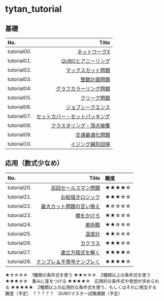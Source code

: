 # tytan_tutorial

基礎
-------------

|No.|Title|
|:--|--:|
|tutorial00.|<a href="tutorial/tutorial00_networkx.ipynb">ネットワークX</a>|
|tutorial01.|<a href="tutorial/tutorial01_qubo.ipynb">QUBOとアニーリング</a>|
|tutorial02.|<a href="tutorial/tutorial02_maxcut.ipynb">マックスカット問題</a>|
|tutorial03.|<a href="tutorial/tutorial03_bil.ipynb">整数計画問題</a>|
|tutorial04.|<a href="tutorial/tutorial04_graphcoloring.ipynb">グラフカラーリング問題</a>|
|tutorial05.|<a href="tutorial/tutorial05_cliques.ipynb">クリーク問題</a>|
|tutorial06.|<a href="tutorial/tutorial06_job_sequencing_problem.ipynb">ジョブシークエンス</a>|
|tutorial07.|<a href="tutorial/tutorial07_setcover_setpacking.ipynb">セットカバー・セットパッキング</a>|
|tutorial08.|<a href="tutorial/tutorial08_clustering_vertex_cover.ipynb">クラスタリング・頂点被覆</a>|
|tutorial09.|<a href="tutorial/tutorial09_trafficflow_optimization.ipynb">交通最適化問題</a>|
|tutorial10.|<a href="tutorial/tutorial10_liner_reg.ipynb">イジング線形回帰</a>|

応用（数式少なめ）
-------------

|No.|Title|難度|
|:--|--:|:--|
|tutorial20.|<a href="tutorial/tutorial20_巡回セールスマン問題.ipynb">巡回セールスマン問題</a>|★★★★☆|
|tutorial21.|<a href="tutorial/tutorial21_お絵かきロジック.ipynb">お絵描きロジック</a>|★★★☆☆|
|tutorial22.|<a href="tutorial/tutorial22_最大カット問題の言い換え.ipynb">最大カット問題の言い換え</a>|★☆☆☆☆|
|tutorial23.|<a href="tutorial/tutorial23_橋をかけろ.ipynb">橋をかけろ</a>|★★☆☆☆|
|tutorial24.|<a href="tutorial/tutorial24_美術館.ipynb">美術館</a>|★★☆☆☆|
|tutorial25.|<a href="tutorial/tutorial25_温度計.ipynb">温度計</a>|★★☆☆☆|
|tutorial26.|<a href="tutorial/tutorial26_カクラス.ipynb">カクラス</a>|★★★☆☆|
|tutorial27.|<a href="tutorial/tutorial27_連立方程式を解く.ipynb">連立方程式を解く</a>|★★★★☆|
|tutorial28.|<a href="tutorial/tutorial28_ナンプレ＆不等号ナンプレ.ipynb">ナンプレ＆不等号ナンプレく</a>|★★★★☆|

★☆☆☆☆　1種類の条件式を使う
★★☆☆☆　2種類以上の条件式を使う
★★★☆☆　重みに差をつける
★★★★☆　応用的な条件式や発想が求められる
★★★★★　2種類以上の応用的な条件式を使う、もしくはそれに相当する難度（予定）
？？？？？　QUBOマスター試験課題（予定）
